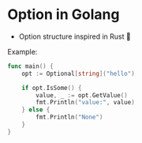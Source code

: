 # Option in Golang

* Option structure inspired in Rust :crab:

Example:

```go
func main() {
	opt := Optional[string]("hello")

	if opt.IsSome() {
		value, _ := opt.GetValue()
		fmt.Println("value:", value)
	} else {
		fmt.Println("None")
	}
}
```

